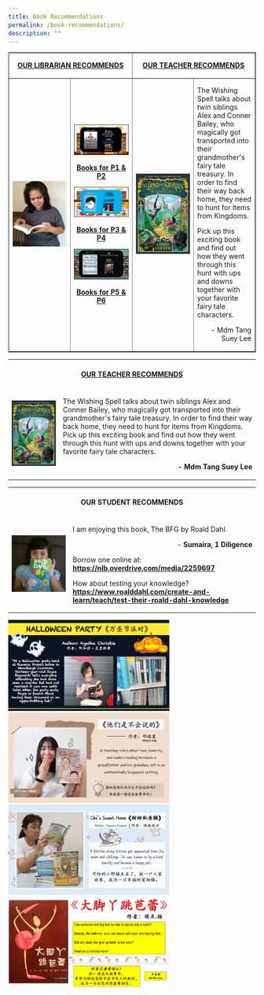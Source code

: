 ```yaml
---
title: Book Recommendations
permalink: /book-recommendations/
description: ""
---
```

<table style="border-collapse: collapse; width: 100%;" border="1">
<tbody>
<tr>
<td style="text-align: center;" colspan="2">
<p><span style="text-decoration: underline;"><strong>OUR LIBRARIAN RECOMMENDS</strong></span></p>
</td>
<td style="text-align: center;" colspan="2">
<p><span style="text-decoration: underline;"><strong>OUR TEACHER RECOMMENDS</strong></span></p>
</td>
</tr>
<tr>
<td style="width: 25%;"><p><img src="/images/br1.png"/></p></td>
<td style="width: 25%;"><p><a href="/files/RECOMMENDATION-BOOK-PT1-P12.pdf"><img src="/images/br2.png" /></a></p>
<p style="text-align: center;"><strong><a href="/files/RECOMMENDATION-BOOK-PT1-P12.pdf">Books for P1 &amp; P2</a></strong></p>
<p><strong><a href="/files/RECOMMEDATION-BOOK-PART-1-P34.pdf"><img src="/images/br3.png" /></a></strong></p>
<p style="text-align: center;"><strong><a href="/files/RECOMMEDATION-BOOK-PART-1-P34.pdf">Books for P3 &amp; P4</a></strong></p>
<p><a href="/files/RECOMMENDATION-BOOK-P1-P56.pdf"><img src="/images/br4.png" /></a>
<p style="text-align: center;"><strong><a href="/files/RECOMMENDATION-BOOK-P1-P56.pdf">Books for P5 &amp; P6</a></strong></p>
</td>
<td style="width: 25%;"><p><img src="/images/br5.jpg" /></p></td>
<td style="width: 25%;">
<p>The Wishing Spell talks about twin siblings Alex and Conner Bailey, who magically got transported into their grandmother's fairy tale treasury. In order to find their way back home, they need to hunt for items from Kingdoms.</p>
<p>Pick up this exciting book and find out how they went through this hunt with ups and downs together with your favorite fairy tale characters.</p>
<p style="text-align: right;">- Mdm Tang Suey Lee</p>
</td>
</tr>
</tbody>
</table>


<table>
<tbody>
<tr>
<td colspan="2">
<h4 style="text-align: center;"><span style="text-decoration: underline;"><strong>OUR&nbsp;TEACHER&nbsp;RECOMMENDS</strong></span></h4>
</td>
</tr>
<tr>
<td>
<p><img src="/images/br5.jpg" /></p>
</td>
<td>
<p>The Wishing Spell talks about twin siblings Alex and Conner Bailey, who magically got transported into their grandmother's fairy tale treasury. In order to find their way back home, they need to hunt for items from Kingdoms.<br />Pick up this exciting book and find out how they went through this hunt with ups and downs together with your favorite fairy tale characters.</p>
<p style="text-align: right;"><strong>- Mdm Tang Suey Lee</strong></p>
</td>
</tr>
</tbody>
</table>
<table>
<tbody>
<tr>
<td colspan="2">
<h4 style="text-align: center;"><strong>OUR&nbsp;STUDENT</strong><strong>&nbsp;RECOMMENDS</strong></h4>
</td>
</tr>
<tr>
<td>
<p><img src="/images/br6.png" /></p>
</td>
<td>
<p>I&nbsp;am&nbsp;enjoying&nbsp;this&nbsp;book,&nbsp;The&nbsp;BFG&nbsp;by&nbsp;Roald&nbsp;Dahl.</p>
<p style="text-align: right;">-&nbsp;<strong>Sumaira, 1 Diligence</strong></p>
<p>Borrow one online at:<br /><a href="https://nlb.overdrive.com/media/2259697"><strong>https://nlb.overdrive.com/media/2259697</strong></a></p>
<p>How about testing your knowledge?<br /><a href="https://www.roalddahl.com/create-and-learn/teach/test-their-roald-dahl-knowledge"><strong>https://www.roalddahl.com/create-and-learn/teach/test-their-roald-dahl-knowledge</strong></a></p>
</td>
</tr>
</tbody>
</table>
<img style="width: 65%;" src="/images/br7.jpg" /><br>
<img style="width: 65%;" src="/images/br8.jpeg" /><br>
<img style="width: 65%;" src="/images/br9.jpg" /><br>
<img style="width: 65%;" src="/images/br20.jpg" />